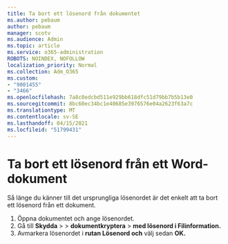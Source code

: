 ```yaml
---
title: Ta bort ett lösenord från dokumentet
ms.author: pebaum
author: pebaum
manager: scotv
ms.audience: Admin
ms.topic: article
ms.service: o365-administration
ROBOTS: NOINDEX, NOFOLLOW
localization_priority: Normal
ms.collection: Adm_O365
ms.custom:
- "9001455"
- "3466"
ms.openlocfilehash: 7a8c0edcbd511e929bb618dfc51d79bb7b5b13e0
ms.sourcegitcommit: 8bc60ec34bc1e40685e3976576e04a2623f63a7c
ms.translationtype: MT
ms.contentlocale: sv-SE
ms.lasthandoff: 04/15/2021
ms.locfileid: "51799431"
---
```

# <a name="remove-a-password-from-a-word-document"></a>Ta bort ett lösenord från ett Word-dokument

Så länge du känner till det ursprungliga lösenordet är det enkelt att ta bort ett lösenord från ett dokument.

1. Öppna dokumentet och ange lösenordet.
2. Gå till **Skydda**  >    >  **dokumentkryptera**  >  **med lösenord i Filinformation.**
3. Avmarkera lösenordet i **rutan Lösenord och** välj sedan **OK.**